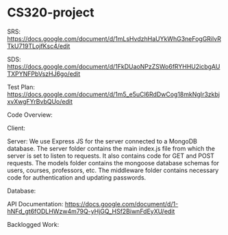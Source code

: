 # CS320-project

SRS: https://docs.google.com/document/d/1mLsHvdzhHaUYkWhG3neFogGRilvRTkU719TLojfKsc4/edit

SDS: https://docs.google.com/document/d/1FkDUaoNPzZSWo6fRYHHU2icbgAUTXPYNFPbVszHJ6go/edit

Test Plan: https://docs.google.com/document/d/1m5_e5uCl6RdDwCog18mkNgIr3zkbjxvXwgFYrBvbQUo/edit


Code Overview:


Client:

Server: We use Express JS for the server connected to a MongoDB database. The server folder contains the main index.js file from which the server is set to listen to requests. It also contains code for GET and POST requests. The models folder contains the mongoose database schemas for users, courses, professors, etc. The middleware folder contains necessary code for authentication and updating passwords. 


Database:


API Documentation: https://docs.google.com/document/d/1-hNFd_gt6fODLHWzw4m79Q-yHjGQ_HSf2BiwnFdEyXU/edit


Backlogged Work:
